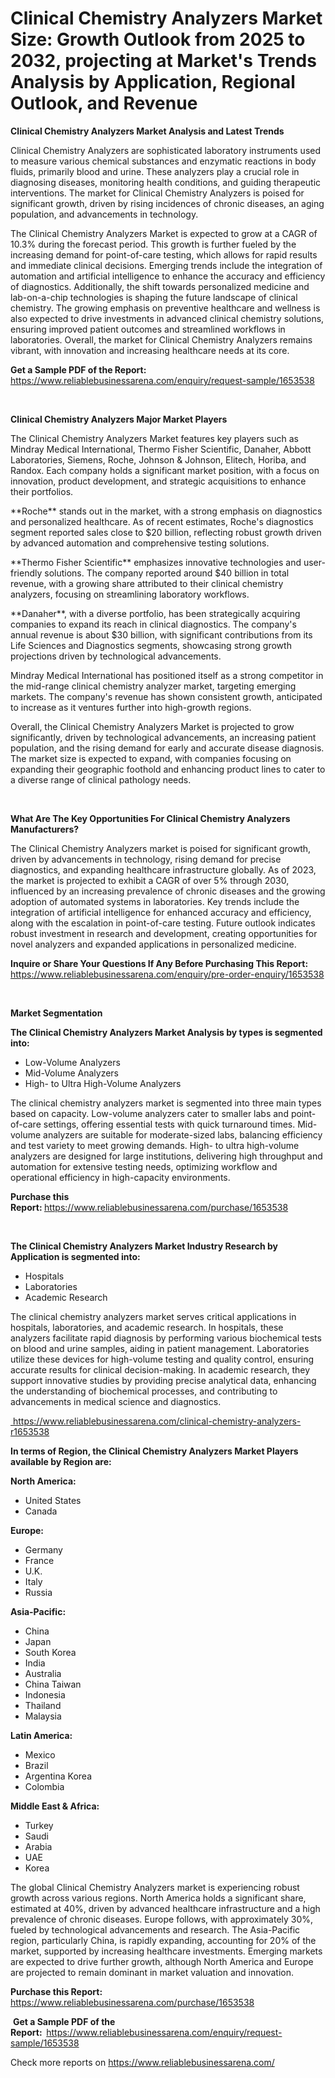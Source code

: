 <p><h1>Clinical Chemistry Analyzers Market Size: Growth Outlook from 2025 to 2032, projecting at Market's Trends Analysis by Application, Regional Outlook, and Revenue</h1></p><p><strong>Clinical Chemistry Analyzers Market Analysis and Latest Trends</strong></p>
<p><p>Clinical Chemistry Analyzers are sophisticated laboratory instruments used to measure various chemical substances and enzymatic reactions in body fluids, primarily blood and urine. These analyzers play a crucial role in diagnosing diseases, monitoring health conditions, and guiding therapeutic interventions. The market for Clinical Chemistry Analyzers is poised for significant growth, driven by rising incidences of chronic diseases, an aging population, and advancements in technology.</p><p>The Clinical Chemistry Analyzers Market is expected to grow at a CAGR of 10.3% during the forecast period. This growth is further fueled by the increasing demand for point-of-care testing, which allows for rapid results and immediate clinical decisions. Emerging trends include the integration of automation and artificial intelligence to enhance the accuracy and efficiency of diagnostics. Additionally, the shift towards personalized medicine and lab-on-a-chip technologies is shaping the future landscape of clinical chemistry. The growing emphasis on preventive healthcare and wellness is also expected to drive investments in advanced clinical chemistry solutions, ensuring improved patient outcomes and streamlined workflows in laboratories. Overall, the market for Clinical Chemistry Analyzers remains vibrant, with innovation and increasing healthcare needs at its core.</p></p>
<p><strong>Get a Sample PDF of the Report:&nbsp;</strong> <a href="https://www.reliablebusinessarena.com/enquiry/request-sample/1653538?utm_campaign=2206&utm_medium=2&utm_source=Github&utm_content=ia&utm_term=05032025&utm_id=clinical-chemistry-analyzers">https://www.reliablebusinessarena.com/enquiry/request-sample/1653538</a></p>
<p>&nbsp;</p>
<p><strong>Clinical Chemistry Analyzers Major Market Players</strong></p>
<p><p>The Clinical Chemistry Analyzers Market features key players such as Mindray Medical International, Thermo Fisher Scientific, Danaher, Abbott Laboratories, Siemens, Roche, Johnson & Johnson, Elitech, Horiba, and Randox. Each company holds a significant market position, with a focus on innovation, product development, and strategic acquisitions to enhance their portfolios.</p><p>**Roche** stands out in the market, with a strong emphasis on diagnostics and personalized healthcare. As of recent estimates, Roche's diagnostics segment reported sales close to $20 billion, reflecting robust growth driven by advanced automation and comprehensive testing solutions.</p><p>**Thermo Fisher Scientific** emphasizes innovative technologies and user-friendly solutions. The company reported around $40 billion in total revenue, with a growing share attributed to their clinical chemistry analyzers, focusing on streamlining laboratory workflows.</p><p>**Danaher**, with a diverse portfolio, has been strategically acquiring companies to expand its reach in clinical diagnostics. The company's annual revenue is about $30 billion, with significant contributions from its Life Sciences and Diagnostics segments, showcasing strong growth projections driven by technological advancements.</p><p>Mindray Medical International has positioned itself as a strong competitor in the mid-range clinical chemistry analyzer market, targeting emerging markets. The company's revenue has shown consistent growth, anticipated to increase as it ventures further into high-growth regions.</p><p>Overall, the Clinical Chemistry Analyzers Market is projected to grow significantly, driven by technological advancements, an increasing patient population, and the rising demand for early and accurate disease diagnosis. The market size is expected to expand, with companies focusing on expanding their geographic foothold and enhancing product lines to cater to a diverse range of clinical pathology needs.</p></p>
<p>&nbsp;</p>
<p><strong>What Are The Key Opportunities For Clinical Chemistry Analyzers Manufacturers?</strong></p>
<p><p>The Clinical Chemistry Analyzers market is poised for significant growth, driven by advancements in technology, rising demand for precise diagnostics, and expanding healthcare infrastructure globally. As of 2023, the market is projected to exhibit a CAGR of over 5% through 2030, influenced by an increasing prevalence of chronic diseases and the growing adoption of automated systems in laboratories. Key trends include the integration of artificial intelligence for enhanced accuracy and efficiency, along with the escalation in point-of-care testing. Future outlook indicates robust investment in research and development, creating opportunities for novel analyzers and expanded applications in personalized medicine.</p></p>
<p><strong>Inquire or Share Your Questions If Any Before Purchasing This Report:</strong> <a href="https://www.reliablebusinessarena.com/enquiry/pre-order-enquiry/1653538?utm_campaign=2206&utm_medium=2&utm_source=Github&utm_content=ia&utm_term=05032025&utm_id=clinical-chemistry-analyzers">https://www.reliablebusinessarena.com/enquiry/pre-order-enquiry/1653538</a></p>
<p>&nbsp;</p>
<p><strong>Market Segmentation</strong></p>
<p><strong>The Clinical Chemistry Analyzers Market Analysis by types is segmented into:</strong></p>
<p><ul><li>Low-Volume Analyzers</li><li>Mid-Volume Analyzers</li><li>High- to Ultra High-Volume Analyzers</li></ul></p>
<p><p>The clinical chemistry analyzers market is segmented into three main types based on capacity. Low-volume analyzers cater to smaller labs and point-of-care settings, offering essential tests with quick turnaround times. Mid-volume analyzers are suitable for moderate-sized labs, balancing efficiency and test variety to meet growing demands. High- to ultra high-volume analyzers are designed for large institutions, delivering high throughput and automation for extensive testing needs, optimizing workflow and operational efficiency in high-capacity environments.</p></p>
<p><strong>Purchase this Report:&nbsp;</strong><a href="https://www.reliablebusinessarena.com/purchase/1653538?utm_campaign=2206&utm_medium=2&utm_source=Github&utm_content=ia&utm_term=05032025&utm_id=clinical-chemistry-analyzers">https://www.reliablebusinessarena.com/purchase/1653538</a></p>
<p>&nbsp;</p>
<p><strong>The Clinical Chemistry Analyzers Market Industry Research by Application is segmented into:</strong></p>
<p><ul><li>Hospitals</li><li>Laboratories</li><li>Academic Research</li></ul></p>
<p><p>The clinical chemistry analyzers market serves critical applications in hospitals, laboratories, and academic research. In hospitals, these analyzers facilitate rapid diagnosis by performing various biochemical tests on blood and urine samples, aiding in patient management. Laboratories utilize these devices for high-volume testing and quality control, ensuring accurate results for clinical decision-making. In academic research, they support innovative studies by providing precise analytical data, enhancing the understanding of biochemical processes, and contributing to advancements in medical science and diagnostics.</p></p>
<p><a href="https://www.reliablebusinessarena.com/clinical-chemistry-analyzers-r1653538?utm_campaign=2206&utm_medium=2&utm_source=Github&utm_content=ia&utm_term=05032025&utm_id=clinical-chemistry-analyzers">&nbsp;https://www.reliablebusinessarena.com/clinical-chemistry-analyzers-r1653538</a></p>
<p><strong>In terms of Region, the Clinical Chemistry Analyzers Market Players available by Region are:</strong></p>
<p>
    <p> <strong> North America: </strong>
        <ul>
            <li>United States</li>
            <li>Canada</li>
        </ul>
        </p> 
    <p> <strong> Europe: </strong>
        <ul>
            <li>Germany</li>
            <li>France</li>
            <li>U.K.</li>
            <li>Italy</li>
            <li>Russia</li>
        </ul>
        </p> 
    <p> <strong> Asia-Pacific: </strong>
        <ul>
            <li>China</li>
            <li>Japan</li>
            <li>South Korea</li>
            <li>India</li>
            <li>Australia</li>
            <li>China Taiwan</li>
            <li>Indonesia</li>
            <li>Thailand</li>
            <li>Malaysia</li>
        </ul>
        </p> 
    <p> <strong> Latin America: </strong>
        <ul>
            <li>Mexico</li>
            <li>Brazil</li>
            <li>Argentina Korea</li>
            <li>Colombia</li>
        </ul>
        </p> 
    <p> <strong> Middle East & Africa: </strong>
        <ul>
            <li>Turkey</li>
            <li>Saudi</li>
            <li>Arabia</li>
            <li>UAE</li>
            <li>Korea</li>
        </ul>
    </p>
    </p>
<p><p>The global Clinical Chemistry Analyzers market is experiencing robust growth across various regions. North America holds a significant share, estimated at 40%, driven by advanced healthcare infrastructure and a high prevalence of chronic diseases. Europe follows, with approximately 30%, fueled by technological advancements and research. The Asia-Pacific region, particularly China, is rapidly expanding, accounting for 20% of the market, supported by increasing healthcare investments. Emerging markets are expected to drive further growth, although North America and Europe are projected to remain dominant in market valuation and innovation.</p></p>
<p><strong>Purchase this Report: </strong><a href="https://www.reliablebusinessarena.com/purchase/1653538?utm_campaign=2206&utm_medium=2&utm_source=Github&utm_content=ia&utm_term=05032025&utm_id=clinical-chemistry-analyzers">https://www.reliablebusinessarena.com/purchase/1653538</a></p>
<p>&nbsp;<strong>Get a Sample PDF of the Report:&nbsp;&nbsp;</strong><a href="https://www.reliablebusinessarena.com/enquiry/request-sample/1653538?utm_campaign=2206&utm_medium=2&utm_source=Github&utm_content=ia&utm_term=05032025&utm_id=clinical-chemistry-analyzers">https://www.reliablebusinessarena.com/enquiry/request-sample/1653538</a></p>
<p><strong></strong></p>
<p>Check more reports on <a href="https://www.reliablebusinessarena.com/?utm_campaign=2206&utm_medium=2&utm_source=Github&utm_content=ia&utm_term=05032025&utm_id=clinical-chemistry-analyzers">https://www.reliablebusinessarena.com/</a></p>